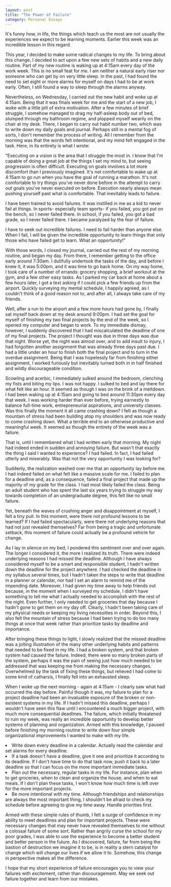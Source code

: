 ```yaml
---
layout: post
title: "The Power of Failure"
category: Personal Essays
---
```


It's funny how, in life, the things which teach us the most are not usually the experiences we expect to be learning moments. Earlier this week was an incredible lesson in this regard.

This year, I decided to make some radical changes to my life. To bring about this change, I decided to act upon a few new sets of habits and a new daily routine. Part of my new routine is waking up at 4:15am every day of the work week. This is no small feat for me. I am neither a natural early riser nor someone who can get by on very little sleep. In the past, I had found the need to set eight or more alarms for myself on days I had to be at work early. Often, I still found a way to sleep through the alarms anyway.

Nevertheless, on Wednesday, I carried out the new habit and woke up at 4:15am. Being that it was finals week for me and the start of a new job, I woke with a little jolt of extra motivation. After a few minutes of brief struggle, I somehow managed to drag my half-asleep body out of bed, slumped through my bathroom regime, and plopped myself wearily on the chair at my desk. There, I began to carry out habit number two, which was to write down my daily goals and journal. Perhaps still in a mental fog of sorts, I don't remember the process of writing. All I remember from the morning was that the words felt intentional, and my mind felt engaged in the task. Here, in its entirety is what I wrote:

"Executing on a vision is the area that I struggle the most in. I know that I'm capable of doing a great job at the things I set my mind to, but seeing progression is often difficult. Executing on goals involves a lot more discomfort than I previously imagined. It's not comfortable to wake up at 4:15am to go run when you have the goal of running a marathon. It's not comfortable to try things you've never done before in the attempt to carry out goals you've never executed on before. Execution nearly always mean pushing yourself past what is comfortable. That inevitably leads to failure.

I have been trained to avoid failures. It was instilled in me as a kid to never fail at things. In sports- especially team sports- if you failed, you got put on the bench, so I never failed there. In school, if you failed, you got a bad grade, so I never failed there. I became paralyzed by the fear of failure.

I have to seek out incredible failures. I need to fail harder than anyone else. When I fail, I will be given the incredible opportunity to learn things that only those who have failed get to learn. What an opportunity!"

With those words, I closed my journal, carried out the rest of my morning routine, and began my day. From there, I remember getting to the office early around 7:30am. I dutifully undertook the tasks of the day, and before I knew it, it was 5:00pm, and it was time to go back home. On my way home, I took care of a number of errands: grocery shopping, a brief workout at the gym, and a few other easy tasks. As I parked my car back at home about a few hours later, I got a text asking if I could pick a few friends up from the airport. Quickly surveying my mental schedule, I happily agreed, as I couldn't think of a good reason not to, and after all, I always take care of my friends.

Well, after a run to the airport and a few more hours had gone by, I finally sat myself back down at my desk around 9:00pm. I had set the goal for myself of finishing my two final projects by the end of the week, so I opened my computer and began to work. To my immediate dismay, however, I suddenly discovered that I had miscalculated the deadline of one of my final projects. The project I thought was due in three days was due that night. Worse yet, the night was almost over, and to add insult to injury, I had forgotten another assignment that was already three days past due. I had a little under an hour to finish both the final project and to turn in the overdue assignment. Being that I was hopelessly far from finishing either assignment, I worked furiously but inevitably turned both in in half finished and wildly discourageable condition.

Scowling and acerbic, I immediately sulked around the bedroom, clenching my fists and biting my lips. I was not happy. I sulked to bed and lay there for what felt like an hour. It seemed as though I was on the brink of a meltdown. I had been waking up at 4:15am and going to bed around 11:30pm every day that week. I was working harder than ever before, trying earnestly to balance full-time work, entrepreneurial aspirations, and university classes. Was this finally the moment it all came crashing down? I felt as though a mountain of stress had been building atop my shoulders and was now ready to come crashing down. What a terrible end to an otherwise productive and meaningful week. It seemed as though the entirety of the week was a failure.

That is, until I remembered what I had written early that morning. My night had indeed ended in sudden and annoying failure. But wasn't that exactly the thing I said I wanted to experience? I had failed. In fact, I had failed utterly and miserably. Was that not the very opportunity I was looking for?

Suddenly, the realization washed over me that an opportunity lay before me. I had indeed failed on what felt like a massive scale for me. I failed to plan for a deadline and, as a consequence, failed a final project that made up the majority of my grade for the class. I had most likely failed the class. Being an adult student who has spent the last six years trying to struggle my way towards completion of an undergraduate degree, this felt like no small failure.

Yet, beneath the waves of crushing anger and disappointment at myself, I felt a tiny pull. In this moment, were there not profound lessons to be learned? If I had failed spectacularly, were there not underlying reasons that had not just revealed themselves? Far from being a tragic and unfortunate setback, this moment of failure could actually be a profound vehicle for change.

As I lay in silence on my bed, I pondered this sentiment over and over again. The longer I considered it, the more I realized its truth. There were indeed underlying reasons I had missed the deadline. Although I have always considered myself to be a smart and responsible student, I hadn't written down the deadline for the project anywhere. I had checked the deadline in my syllabus several times, but I hadn't taken the steps to write that deadline in a planner or calendar, nor had I set an alarm to remind me of the impending date. Moreover, I had given my time away to help friends out because, in the moment when I surveyed my schedule, I didn't have something to tell me what I actually needed to accomplish with the rest of the night. Even further, I only needed to get groceries that day because I hadn't gone to get them on my day off. Clearly, I hadn't been taking care of my physical needs or keeping my living necessities in order. Beyond this, I also felt the mountain of stress because I had been trying to do too many things at once that week rather than prioritize tasks by deadline and importance.

After bringing these things to light, I slowly realized that the missed deadline was a jolting illustration of the many other underlying habits and patterns that needed to be fixed in my life. I had a broken system, and that broken system had caused the failure. Indeed, there were so many broken parts of the system, perhaps it was the pain of seeing just how much needed to be addressed that was keeping me from making the necessary changes. Overwhelmed by the task of fixing these things, but relieved I had come to some kind of catharsis, I finally fell into an exhausted sleep.

When I woke up the next morning - again at 4:15am - I clearly saw what had occurred the day before. Painful though it was, my failure to plan for a project deadline had been an invaluable exposure of the broken or non-existent systems in my life. If I hadn't missed this deadline, perhaps I wouldn't have seen this flaw until I encountered a much bigger project, with much more consequential deadlines. The failure, which initially threatened to ruin my week, was really an incredible opportunity to develop better systems of planning and organization. Armed with this knowledge, I paused before finishing my morning routine to write down four simple organizational improvements I wanted to make with my life.

<li>Write down every deadline in a calendar. Actually read the calendar and set alarms for every deadline.</li>

<li>If a task doesn't have a deadline, give it one and prioritize it according to its deadline. If I don't have time to do that task now, push it back to a later deadline so that I can focus on the more important immediate tasks.</li>

<li>Plan out the necessary, regular tasks in my life. For instance, plan when to get groceries, when to clean and organize the house, and when to eat meals. If I don't plan these tasks, I won't know how much time is left over for the more important projects.</li>

<li>Be more intentional with my time. Although friendships and relationships are always the most important thing, I shouldn't be afraid to check my schedule before agreeing to give my time away. Handle priorities first.</li>

Armed with these simple rules of thumb, I felt a surge of confidence in my ability to meet deadlines and plan for important projects. These were necessary changes that may never have revealed themselves to me without a colossal failure of some sort. Rather than angrily curse the school for my poor grades, I was able to use the experience to become a better student and better person in the future. As I discovered, failure, far from being the bastion of destruction we imagine it to be, is in reality a stern catalyst for change which will change our lives if we allow it to. Somehow, this change in perspective makes all the difference.

I hope that my short experience of failure encourages you to view your failures with excitement, rather than discouragement. May we seek out failure together and learn from our mistakes.